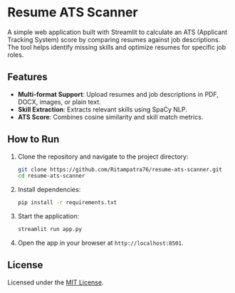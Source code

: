 # Resume ATS Scanner

A simple web application built with Streamlit to calculate an ATS (Applicant Tracking System) score by comparing resumes against job descriptions. The tool helps identify missing skills and optimize resumes for specific job roles.

## Features
- **Multi-format Support**: Upload resumes and job descriptions in PDF, DOCX, images, or plain text.
- **Skill Extraction**: Extracts relevant skills using SpaCy NLP.
- **ATS Score**: Combines cosine similarity and skill match metrics.

## How to Run
1. Clone the repository and navigate to the project directory:
   ```bash
   git clone https://github.com/Ritampatra76/resume-ats-scanner.git
   cd resume-ats-scanner
   ```
2. Install dependencies:
   ```bash
   pip install -r requirements.txt
   ```
3. Start the application:
   ```bash
   streamlit run app.py
   ```
4. Open the app in your browser at `http://localhost:8501`.

## License
Licensed under the [MIT License](LICENSE).


